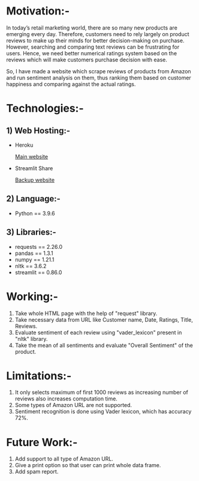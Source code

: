 # Motivation:-
In today’s retail marketing world, there are so many new products are emerging every day. Therefore, customers need to rely largely on product reviews to make up their minds for better decision-making on purchase. However, searching and comparing text reviews can be frustrating for users. Hence, we need better numerical ratings system based on the reviews which will make customers purchase decision with ease.

So, I have made a website which scrape reviews of products from Amazon and run sentiment analysis on them, thus ranking them based on customer happiness and comparing against the actual ratings.

# Technologies:-
## 1) Web Hosting:-
* Heroku

	[Main website](https://amazonproductreviewanalysis.herokuapp.com/) 

* Streamlit Share

	[Backup website](https://share.streamlit.io/adityasinghshekhawat/web-scraping-plus-sentiment-analysis-using-nlp/app.py)

## 2) Language:-
* Python == 3.9.6

## 3) Libraries:-
* requests == 2.26.0
* pandas == 1.3.1
* numpy == 1.21.1
* nltk == 3.6.2
* streamlit == 0.86.0

# Working:-
1. Take whole HTML page with the help of "request" library.
2. Take necessary data from URL like Customer name, Date, Ratings, Title, Reviews.
3. Evaluate sentiment of each review using "vader_lexicon" present in "nltk" library.
4. Take the mean of all sentiments and evaluate "Overall Sentiment" of the product.

# Limitations:-
1. It only selects maximum of first 1000 reviews as increasing number of reviews also increases computation time.
2. Some types of Amazon URL are not supported.
3. Sentiment recognition is done using Vader lexicon, which has accuracy 72%.

# Future Work:-
1. Add support to all type of Amazon URL.
2. Give a print option so that user can print whole data frame.
3. Add spam report.